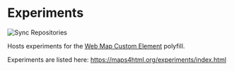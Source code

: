 # Experiments

![Sync Repositories](https://github.com/Maps4HTML/Web-Map-Custom-Element/workflows/Sync%20Repositories/badge.svg)

Hosts experiments for the [Web Map Custom Element](https://github.com/Maps4HTML/Web-Map-Custom-Element) polyfill.

Experiments are listed here: https://maps4html.org/experiments/index.html
